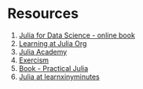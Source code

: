 # Resources

1. [Julia for Data Science - online book][JLDSC]
2. [Learning at Julia Org][LRNJLORG]
3. [Julia Academy][JULIAACDEMY]
4. [Exercism][JLEXRCSM]
5. [Book - Practical Julia][PRJLA]
6. [Julia at learnxinyminutes][LRNJLAINYMNTS]


[JLDSC]: https://juliadatascience.io/
[LRNJLORG]: https://julialang.org/learning/
[JULIAACDEMY]: https://juliaacademy.com/courses?preview=logged_out
[JLEXRCSM]: https://exercism.org/tracks/julia
[PRJLA]: https://nostarch.com/practical-julia
[LRNJLAINYMNTS]: https://learnxinyminutes.com/julia/
